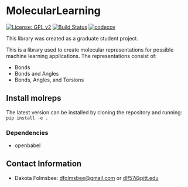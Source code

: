 # MolecularLearning
[![License: GPL v2](https://img.shields.io/badge/License-GPL%20v2-blue.svg)](https://www.gnu.org/licenses/old-licenses/gpl-2.0.en.html)
[![Build Status](https://travis-ci.org/dlf57/MolecularLearning.svg?branch=molreps)](https://travis-ci.org/dlf57/MolecularLearning)
[![codecov](https://codecov.io/gh/dlf57/MolecularLearning/branch/molreps/graph/badge.svg)](https://codecov.io/gh/dlf57/MolecularLearning)

This library was created as a graduate student project.

This is a library used to create molecular representations for possible machine learning applications. The representations consist of:  
 - Bonds
 - Bonds and Angles
 - Bonds, Angles, and Torsions

## Install molreps 
The latest version can be installed by cloning the repository and running:  
```pip install -e .```

### Dependencies
 - openbabel 

## Contact Information
 - Dakota Folmsbee: dfolmsbee@gmail.com or dlf57@pitt.edu